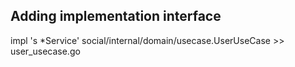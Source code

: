 ## Adding implementation interface 
impl 's *Service' social/internal/domain/usecase.UserUseCase >> user_usecase.go

